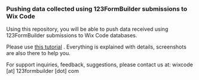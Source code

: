 ### Pushing data collected using 123FormBuilder submissions to Wix Code

Using this repository, you will be able to push data received using 123FormBuilder submissions to Wix Code databases.

Please use [this tutorial](https://github.com/123formbuilder/wix-code/blob/master/123FormBuilder-Wix-Code-Integration-Tutorial.pdf) . Everything is explained with details, screenshots are also there to help you.

For support inquiries, feedback, suggestions, please contact us at: wixcode [at] 123formbuilder [dot] com

